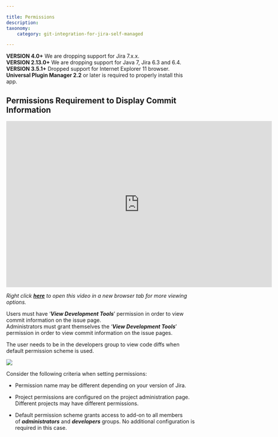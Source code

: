 ```yaml
---

title: Permissions
description:
taxonomy:
    category: git-integration-for-jira-self-managed

---
```


<div class="bbb-callout bbb--alert">
    <div class="irow">
    <div class="ilogobox">
        <span class="logoimg"></span>
    </div>
    <div class="imsgbox">
        <b>VERSION 4.0+</b> We are dropping support for Jira 7.x.x.<br>
        <b>VERSION 2.13.0+</b> We are dropping support for Java 7, Jira 6.3 and 6.4.<br>
        <b>VERSION 3.5.1+</b> Dropped support for Internet Explorer 11 browser.
    </div>
    </div>
</div>

<div class="bbb-callout bbb--info">
    <div class="irow">
    <div class="ilogobox">
        <span class="logoimg"></span>
    </div>
    <div class="imsgbox">
        <b>Universal Plugin Manager 2.2</b> or later is required to properly install this app.
    </div>
    </div>
</div>

## Permissions Requirement to Display Commit Information

<div class='embed-container embed-container--16-9'>
    <iframe width='709' height='443' src='https://fast.wistia.com/embed/iframe/ynjggc2wzg?videoFoam=true' frameborder='0' allowfullscreen ></iframe>
</div>

_Right click_ [_**here**_](https://bigbrassband.wistia.com/medias/ynjggc2wzg) _to open this video in a new browser tab for more viewing options._

<div class="bbb-callout bbb--alert">
    <div class="irow">
    <div class="ilogobox">
        <span class="logoimg"></span>
    </div>
    <div class="imsgbox">
        Users must have ‘<b><i>View Development Tools</i></b>’ permission in order to view commit information on the issue page.
        <div class="nextpara">
            Administrators must grant themselves the ‘<b><i>View Development Tools</i></b>’ permission in order to view commit information on the issue pages.</div>
        </div>
    </div>
</div>

The user needs to be in the developers group to view code diffs when default permission scheme is used.

![](/wp-content/uploads/gij-docs-permissions-view-dev-tools-project-acl-c.png)

Consider the following criteria when setting permissions:

*   Permission name may be different depending on your version of Jira.

*   Project permissions are configured on the project administration page. Different projects may have different permissions.

*   Default permission scheme grants access to add-on to all members of _**administrators**_ and _**developers**_ groups. No additional configuration is required in this case.

